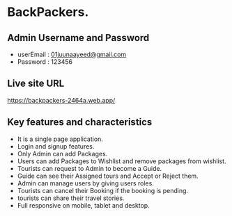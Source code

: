 
# BackPackers.
## Admin Username and Password
- userEmail : 01juunaayeed@gmail.com 
- Password : 123456  

## Live site URL
https://backpackers-2464a.web.app/



## Key features and characteristics

- It is a single page application.
- Login and signup features.
- Only Admin can add Packages.
- Users can add Packages to Wishlist and remove packages from wishlist.
- Tourists can request to Admin to become a Guide. 
- Guide can see their Assigned tours and Accept or Reject them.
- Admin can manage users by giving users roles.
- Tourists can cancel their Booking if the booking is pending. 
- tourists can share their travel stories. 
- Full responsive on mobile, tablet and desktop. 


